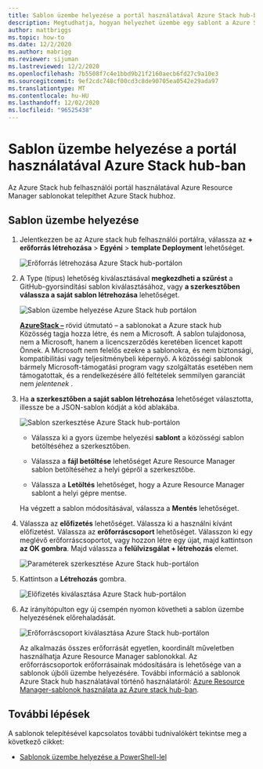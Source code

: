 ```yaml
---
title: Sablon üzembe helyezése a portál használatával Azure Stack hub-ban
description: Megtudhatja, hogyan helyezhet üzembe egy sablont a Azure Stack hub Portal használatával.
author: mattbriggs
ms.topic: how-to
ms.date: 12/2/2020
ms.author: mabrigg
ms.reviewer: sijuman
ms.lastreviewed: 12/2/2020
ms.openlocfilehash: 7b5508f7c4e1bbd9b21f2160aecb6fd27c9a10e3
ms.sourcegitcommit: 9ef2cdc748cf00cd3c8de90705ea0542e29ada97
ms.translationtype: MT
ms.contentlocale: hu-HU
ms.lasthandoff: 12/02/2020
ms.locfileid: "96525438"
---
```

# <a name="deploy-a-template-using-the-portal-in-azure-stack-hub"></a>Sablon üzembe helyezése a portál használatával Azure Stack hub-ban

Az Azure Stack hub felhasználói portál használatával Azure Resource Manager sablonokat telepíthet Azure Stack hubhoz.

## <a name="to-deploy-a-template"></a>Sablon üzembe helyezése

1. Jelentkezzen be az Azure stack hub felhasználói portálra, válassza az **+ erőforrás létrehozása**  >  **Egyéni**  >  **template Deployment** lehetőséget.

   ![Erőforrás létrehozása Azure Stack hub-portálon](media/azure-stack-deploy-template-portal/template-deploy1a.png)

2. A Type (típus) lehetőség kiválasztásával **megkezdheti a szűrést** a GitHub-gyorsindítási sablon kiválasztásához, vagy **a szerkesztőben válassza a saját sablon létrehozása** lehetőséget.

   ![Sablon üzembe helyezése Azure Stack hub portálon](media/azure-stack-deploy-template-portal/template-deploy2a.png)

    [**AzureStack –**](https://github.com/Azure/AzureStack-QuickStart-Templates) rövid útmutató – a sablonokat a Azure stack hub Közösség tagja hozza létre, és nem a Microsoft. A sablon tulajdonosa, nem a Microsoft, hanem a licencszerződés keretében licencet kapott Önnek. A Microsoft nem felelős ezekre a sablonokra, és nem biztonsági, kompatibilitási vagy teljesítménybeli képernyő. A közösségi sablonok bármely Microsoft-támogatási program vagy szolgáltatás esetében nem támogatottak, és a rendelkezésére álló feltételek semmilyen garanciát nem *jelentenek* .

3. Ha **a szerkesztőben a saját sablon létrehozása** lehetőséget választotta, illessze be a JSON-sablon kódját a kód ablakába.

   ![Sablon szerkesztése Azure Stack hub-portálon](media/azure-stack-deploy-template-portal/template-deploy3a.png)

    - Válassza ki a gyors üzembe helyezési **sablont** a közösségi sablon betöltéséhez a szerkesztőben.

    - Válassza a **fájl betöltése** lehetőséget Azure Resource Manager sablon betöltéséhez a helyi gépről a szerkesztőbe.

    - Válassza a **Letöltés** lehetőséget, hogy a Azure Resource Manager sablont a helyi gépre mentse.

    Ha végzett a sablon módosításával, válassza a **Mentés** lehetőséget.

4. Válassza az **előfizetés** lehetőséget. Válassza ki a használni kívánt előfizetést. Válassza az **erőforráscsoport** lehetőséget. Válasszon ki egy meglévő erőforráscsoportot, vagy hozzon létre egy újat, majd kattintson **az OK gombra**. Majd válassza a **felülvizsgálat + létrehozás** elemet.

   ![Paraméterek szerkesztése Azure Stack hub-portálon](media/azure-stack-deploy-template-portal/template-deploy4a.png)

5. Kattintson a **Létrehozás** gombra.

   ![Előfizetés kiválasztása Azure Stack hub-portálon](media/azure-stack-deploy-template-portal/template-deploy5a.png)

6. Az irányítópulton egy új csempén nyomon követheti a sablon üzembe helyezésének előrehaladását.

   ![Erőforráscsoport kiválasztása Azure Stack hub-portálon](media/azure-stack-deploy-template-portal/template-deploy6a.png)

   Az alkalmazás összes erőforrását egyetlen, koordinált műveletben használhatja Azure Resource Manager sablonokkal. Az erőforráscsoportok erőforrásainak módosítására is lehetősége van a sablonok újbóli üzembe helyezésére. További információ a sablonok Azure Stack hub használatával történő használatáról: [Azure Resource Manager-sablonok használata az Azure stack hub-ban](azure-stack-arm-templates.md).

## <a name="next-steps"></a>További lépések

A sablonok telepítésével kapcsolatos további tudnivalókért tekintse meg a következő cikket:

- [Sablonok üzembe helyezése a PowerShell-lel](azure-stack-deploy-template-powershell.md)
